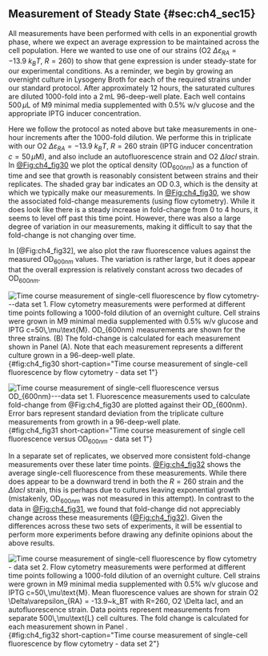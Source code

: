 ## Measurement of Steady State {#sec:ch4_sec15}

All measurements have been performed with cells in an exponential growth phase,
where we expect an average expression to be maintained across the cell
population. Here we wanted to use one of our strains (O2 $\Delta\varepsilon_{RA}
= -13.9\ k_BT$, $R=260$) to show that gene expression is under steady-state for
our experimental conditions. As a reminder, we begin by growing an overnight
culture in Lysogeny Broth for each of the required strains under our standard
protocol. After approximately $12$ hours, the saturated cultures are diluted
1000-fold into a $2\,\text{mL}$ 96-deep-well plate. Each well contains
$500\,\mu\text{L}$ of M9 minimal media supplemented with 0.5% w/v glucose and
the appropriate IPTG inducer concentration.

Here we follow the protocol as noted above but take measurements in one-hour
increments after the 1000-fold dilution. We performe this in triplicate with our
O2 $\Delta\varepsilon_{RA} = -13.9\ k_BT$, $R=260$ strain (IPTG inducer
concentration $c=50\,\mu\text{M}$), and also include an autofluorescence strain
and O2 $\Delta lacI$ strain. In [@Fig:ch4_fig30](A) we plot the optical density
(OD$_{600nm}$) as a function of time and see that growth is reasonably
consistent between strains and their replicates. The shaded gray bar indicates
an OD 0.3, which is the density at which we typically make our measurements. In
[@Fig:ch4_fig30](B), we show the associated fold-change measurements (using flow
cytometry). While it does look like there is a steady increase in fold-change
from 0 to 4 hours, it seems to level off past this time point. However, there
was also a large degree of variation in our measurements, making it difficult to
say that the fold-change is not changing over time.

In [@Fig:ch4_fig32], we also plot the raw fluorescence values against the
measured OD$_{600nm}$ values. The variation is rather large, but it does appear
that the overall expression is relatively constant across two decades of
OD$_{600nm}$.

![**Time course measurement of single-cell fluorescence by flow cytometry---data
set 1**. Flow cytometry measurements were performed at different time points
following a 1000-fold dilution of an overnight culture. Cell strains were grown
in M9 minimal media supplemented with 0.5% w/v glucose and IPTG
$c=50\,\mu\text{M}$. OD$_{600nm}$ measurements are shown for the three strains.
(B) The fold-change is calculated for each measurement shown in Panel (A). Note
that each measurement represents a different culture grown in a 96-deep-well
plate.](ch4_fig30){#fig:ch4_fig30 short-caption="Time course measurement of
single-cell fluorescence by flow cytometry - data set 1"}

![**Time course measurement of single-cell fluorescence versus
OD$_{600nm}$---data set 1**. Fluorescence measurements used to calculate
fold-change from [@Fig:ch4_fig30](B) are plotted against their OD$_{600nm}$.
Error bars represent standard deviation from the triplicate culture measurements
from growth in a 96-deep-well plate.](ch4_fig31){#fig:ch4_fig31
short-caption="Time course measurement of single cell fluorescence versus
OD$_{600nm}$ - data set 1"}

In a separate set of replicates, we observed more consistent fold-change
measurements over these later time points. [@Fig:ch4_fig32](A) shows the average
single-cell fluorescence from these measurements. While there does appear to be
a downward trend in both the $R=260$ strain and the $\Delta$*lacI* strain, this
is perhaps due to cultures leaving exponential growth (mistakenly, OD$_{600nm}$
was not measured in this attempt). In contrast to the data in
[@Fig:ch4_fig31](B), we found that fold-change did not appreciably change across
these measurements ([@Fig:ch4_fig32](B)). Given the differences across these two
sets of experiments, it will be essential to perform more experiments before
drawing any definite opinions about the above results.

![**Time course measurement of single-cell fluorescence by flow cytometry - data
set 2**. Flow cytometry measurements were performed at different time points
following a 1000-fold dilution of an overnight culture. Cell strains were grown
in M9 minimal media supplemented with 0.5% w/v glucose and IPTG
$c=50\,\mu\text{M}$. Mean fluorescence values are shown for strain O2
$\Delta\varepsilon_{RA} = -13.9~k_BT$ with $R=260$, O2 $\Delta lacI$, and an
autofluorescence strain. Data points represent measurements from separate
$500\,\mu\text{L}$ cell cultures. The fold change is calculated for each
measurement shown in Panel .](ch4_fig32){#fig:ch4_fig32 short-caption="Time
course measurement of single-cell fluorescence by flow cytometry - data set 2"}
